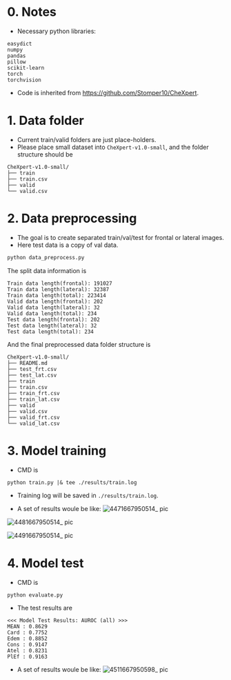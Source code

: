 # 0. Notes
* Necessary python libraries:
```
easydict
numpy
pandas
pillow
scikit-learn
torch
torchvision
```

* Code is inherited from https://github.com/Stomper10/CheXpert.


# 1. Data folder
* Current train/valid folders are just place-holders.
* Please place small dataset into `CheXpert-v1.0-small`, and the folder structure should be
```
CheXpert-v1.0-small/
├── train
├── train.csv
├── valid
└── valid.csv
```

# 2. Data preprocessing
* The goal is to create separated train/val/test for frontal or lateral images.
* Here test data is a copy of val data.

```bash
python data_preprocess.py
```

The split data information is
```
Train data length(frontal): 191027
Train data length(lateral): 32387
Train data length(total): 223414
Valid data length(frontal): 202
Valid data length(lateral): 32
Valid data length(total): 234
Test data length(frontal): 202
Test data length(lateral): 32
Test data length(total): 234
```

And the final preprocessed data folder structure is
```
CheXpert-v1.0-small/
├── README.md
├── test_frt.csv
├── test_lat.csv
├── train
├── train.csv
├── train_frt.csv
├── train_lat.csv
├── valid
├── valid.csv
├── valid_frt.csv
└── valid_lat.csv
```

# 3. Model training
* CMD is
```
python train.py |& tee ./results/train.log
```

* Training log will be saved in `./results/train.log`.

* A set of results woule be like:
![4471667950514_ pic](https://user-images.githubusercontent.com/70530470/200718758-db1f13d7-fe18-4496-a000-9424819b7fe8.jpg)

![4481667950514_ pic](https://user-images.githubusercontent.com/70530470/200718784-bf111111-9b71-4b6f-b434-700711158c00.jpg)

![4491667950514_ pic](https://user-images.githubusercontent.com/70530470/200718814-483d2fc9-9dfd-489e-8c04-6eb62e65bd4a.jpg)


# 4. Model test
* CMD is
```bash
python evaluate.py
```

* The test results are
```
<<< Model Test Results: AUROC (all) >>>
MEAN : 0.8629
Card : 0.7752
Edem : 0.8852
Cons : 0.9147
Atel : 0.8231
PlEf : 0.9163
```

* A set of results woule be like:
![4511667950598_ pic](https://user-images.githubusercontent.com/70530470/200718833-f3ac8cac-04bc-4a71-bce5-7d41c4abca90.jpg)

